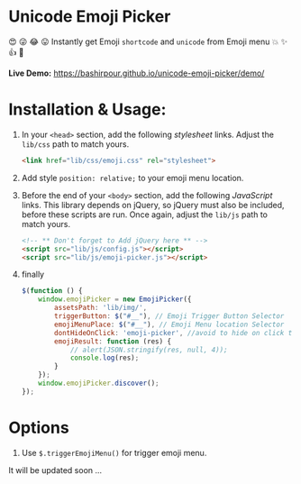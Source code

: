 # Unicode Emoji Picker

:heart_eyes: :stuck_out_tongue_winking_eye: :joy: :stuck_out_tongue: Instantly get Emoji `shortcode` and `unicode` from Emoji menu :boom: :sparkles: :thumbsup: :metal:

**Live Demo:** https://bashirpour.github.io/unicode-emoji-picker/demo/

# Installation & Usage:

1. In your `<head>` section, add the following *stylesheet* links. Adjust the `lib/css` path to match yours.

    ```html
    <link href="lib/css/emoji.css" rel="stylesheet">
    ```
   
2. Add style `position: relative;` to your emoji menu location.

3. Before the end of your `<body>` section, add the following *JavaScript* links. This library depends on jQuery, so jQuery must also be included, before these scripts are run. Once again, adjust the `lib/js` path to match yours.

    ```html
    <!-- ** Don't forget to Add jQuery here ** -->
    <script src="lib/js/config.js"></script>
    <script src="lib/js/emoji-picker.js"></script>
    ```

4. finally

    ```javascript
    $(function () {
        window.emojiPicker = new EmojiPicker({
            assetsPath: 'lib/img/', 
            triggerButton: $("#__"), // Emoji Trigger Button Selector
            emojiMenuPlace: $("#__"), // Emoji Menu location Selector
            dontHideOnClick: 'emoji-picker', //avoid to hide on click that (`class name`)
            emojiResult: function (res) {
                // alert(JSON.stringify(res, null, 4));
                console.log(res);
            }
        });
        window.emojiPicker.discover();
    });
    ```


# Options

1. Use `$.triggerEmojiMenu()` for trigger emoji menu.



It will be updated soon
...